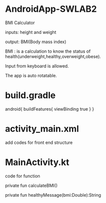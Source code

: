 # AndroidApp-SWLAB2
BMI Calculator

inputs: height and weight

output: BMI(Body mass index)

BMI : is a calculation to know the status of health(underweight,healthy,overweight,obese).

Input from keyboard is allowed.

The app is auto rotatable.


# build.gradle
android{
  buildFeatures{
        viewBinding true
    }
}

# activity_main.xml
add codes for front end structure

# MainActivity.kt
 
code for function

private fun calculateBMI()

private fun healthyMessage(bmi:Double):String
    
    
